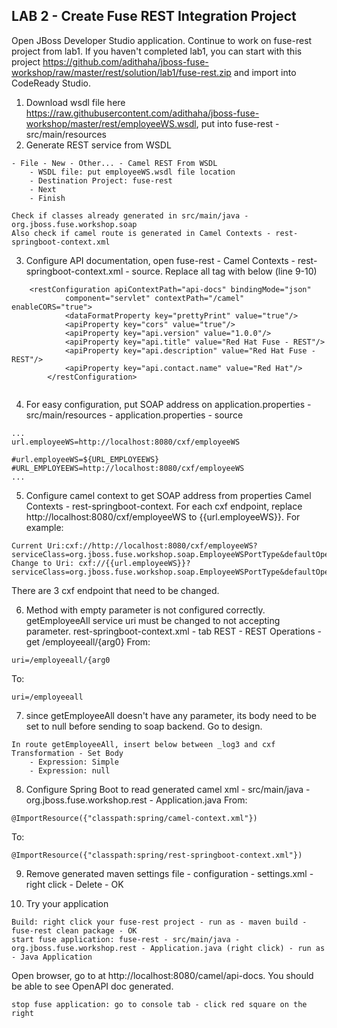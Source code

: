 
## LAB 2 - Create Fuse REST Integration Project

Open JBoss Developer Studio application. Continue to work on fuse-rest project from lab1. If you haven't completed lab1, you can start with this project https://github.com/adithaha/jboss-fuse-workshop/raw/master/rest/solution/lab1/fuse-rest.zip and import into CodeReady Studio.

1. Download wsdl file here https://raw.githubusercontent.com/adithaha/jboss-fuse-workshop/master/rest/employeeWS.wsdl, put into fuse-rest - src/main/resources  
2. Generate REST service from WSDL
```
- File - New - Other... - Camel REST From WSDL
	- WSDL file: put employeeWS.wsdl file location
	- Destination Project: fuse-rest
	- Next
	- Finish

Check if classes already generated in src/main/java - org.jboss.fuse.workshop.soap
Also check if camel route is generated in Camel Contexts - rest-springboot-context.xml
```

3. Configure API documentation, open fuse-rest - Camel Contexts - rest-springboot-context.xml - source. Replace all <restConfiguration> tag with below (line 9-10)
```
	<restConfiguration apiContextPath="api-docs" bindingMode="json"
            component="servlet" contextPath="/camel" enableCORS="true">
            <dataFormatProperty key="prettyPrint" value="true"/>
            <apiProperty key="cors" value="true"/>
            <apiProperty key="api.version" value="1.0.0"/>
            <apiProperty key="api.title" value="Red Hat Fuse - REST"/>
            <apiProperty key="api.description" value="Red Hat Fuse - REST"/>
            <apiProperty key="api.contact.name" value="Red Hat"/>
        </restConfiguration>
        
```
4. For easy configuration, put SOAP address on application.properties - src/main/resources - application.properties - source
```
...
url.employeeWS=http://localhost:8080/cxf/employeeWS

#url.employeeWS=${URL_EMPLOYEEWS}
#URL_EMPLOYEEWS=http://localhost:8080/cxf/employeeWS
...
```

5. Configure camel context to get SOAP address from properties Camel Contexts - rest-springboot-context. For each cxf endpoint, replace http://localhost:8080/cxf/employeeWS to {{url.employeeWS}}. For example:
```
Current Uri:cxf://http://localhost:8080/cxf/employeeWS?serviceClass=org.jboss.fuse.workshop.soap.EmployeeWSPortType&defaultOperationName=addEmployee
Change to Uri: cxf://{{url.employeeWS}}?serviceClass=org.jboss.fuse.workshop.soap.EmployeeWSPortType&defaultOperationName=addEmployee
```
There are 3 cxf endpoint that need to be changed.

6. Method with empty parameter is not configured correctly. getEmployeeAll service uri must be changed to not accepting parameter. rest-springboot-context.xml - tab REST - REST Operations - get /employeeall/{arg0}
From:
```
uri=/employeeall/{arg0
```
To:
```
uri=/employeeall
```

7. since getEmployeeAll doesn't have any parameter, its body need to be set to null before sending to soap backend. Go to design.
```
In route getEmployeeAll, insert below between _log3 and cxf
Transformation - Set Body
	- Expression: Simple
	- Expression: null
```

8. Configure Spring Boot to read generated camel xml - src/main/java - org.jboss.fuse.workshop.rest - Application.java
From:
```
@ImportResource({"classpath:spring/camel-context.xml"})
```
To:
```
@ImportResource({"classpath:spring/rest-springboot-context.xml"})
```
9. Remove generated maven settings file - configuration - settings.xml - right click - Delete - OK

10. Try your application
```
Build: right click your fuse-rest project - run as - maven build - fuse-rest clean package - OK
start fuse application: fuse-rest - src/main/java - org.jboss.fuse.workshop.rest - Application.java (right click) - run as - Java Application
```
Open browser, go to at http://localhost:8080/camel/api-docs. You should be able to see OpenAPI doc generated.

```
stop fuse application: go to console tab - click red square on the right
```
